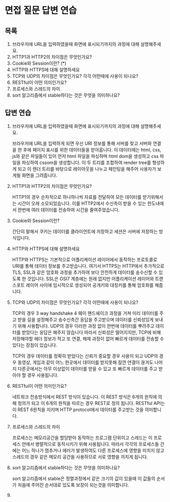 # 면접 질문 답변 연습

## 목록

1. 브라우저에 URL을 입력하였을때 화면에 표시되기까지의 과정에 대해 설명해주세요.
2. HTTP1과 HTTP2의 차이점은 무엇인가요?
3. Cookie와 Session이란? (*)
4. HTTP와 HTTPS에 대해 설명하세요
5. TCP와 UDP의 차이점은 무엇인가요? 각각 어떤때에 사용이 되나요?
6. RESTful이 어떤 의미인가요?
7. 프로세스와 스레드의 차이
8. sort 알고리즘에서 stable하다는 것은 무엇을 의미하나요?





## 답변 연습

1. 브라우저에 URL을 입력하였을때 화면에 표시되기까지의 과정에 대해 설명해주세요.

   브라우저에 URL을 입력하게 되면 우선 URI 정보를 통해 서버를 찾고 서버와 연결을 한 후에 페이지 표시를 위한 데이터들을 받아옵니다. 이 데이터에는 html, css, js와 같은 파일들이 있어 먼저 html 파일을 파싱하며 html dom을 생성하고 css 파일을 파싱하여 cssom을 생성합니다. 이 두 트리를 조합하여 render tree를 형성하게 되고 이 렌더 트리를 바탕으로 레이아웃을 나누고 페인팅을 해주어 사용자가 보게될 화면을 그려줍니다.

2. HTTP1과 HTTP2의 차이점은 무엇인가요?

   HTTP1의 경우 순차적으로 하나하나씩 자료를 전달하여 모든 데이터를 받기위해서는 시간이 오래 소모되었습니다. 이를 HTTP2에서 수신측이 받을 수 있는 한도내에서 한번에 여러 데이터를 전송하여 시간을 줄여주었습니다.

3. Cookie와 Session이란?

   간단히 말해서 쿠키는 데이터를 클라이언트에 저장하고 세션은 서버에 저장하는 방식입니다. 

4. HTTP와 HTTPS에 대해 설명하세요

   HTTP와 HTTPS는 기본적으로 어플리케이션 레이어에서 동작하는 프로토콜로 URI를 통해 데이터 정보를 주고받습니다. 여기서 HTTPS는 HTTP에서 추가적으로 TLS, SSL과 같은 암호화 과정을 추가하여 보다 안전하게 데이터를 송수신할 수 있도록 한 것입니다. SSL은 OSI7 계층에는 원래 없지만 어플리케이션 레이어와 트랜스포트 레이어 사이에 임시적으로 생성되어 공개키와 대칭키를 통해 암호화를 해줍니다.

5. TCP와 UDP의 차이점은 무엇인가요? 각각 어떤때에 사용이 되나요?

    TCP의 경우 3 way handshake 4 웨이 핸드쉐이크 과정을 거쳐 미리 데이터를 주고 받을 길을 설정해주고 송수신측간 응답을 주고받으며 데이터를 신뢰성있게 보내기 위해 사용합니다. UDP의 경우 이러한 과정 없이 한번에 데이터를 뿌려주고 데이터를 받았다는 응답은 해주지 않습니다 따라서 신뢰성은 떨어지지만, TCP에 비해 저장해야할 헤더 정보가 적고 또 연결, 해제 과정이 없어 빠르게 데이터를 전송할 수 있다는 장점이 있습니다.

    TCP의 경우 데이터를 정확히 받았다는 신뢰가 중요할 경우 사용이 되고 UDP의 경우 동영상, 게임과 같이 어느 한곳에서 데이터를 받지못해 잠깐 연결이 끊겨도 나머지 다른곳에서는 아무 이상없이 데이터를 받을 수 있고 또 빠르게 데이터를 주고 받아야 할 경우 사용됩니다.

6. RESTful이 어떤 의미인가요?

   네트워크 전송방식에서 REST 방식이 있습니다. 이 REST 방식은 6개의 원칙에 의해 정의가 되고 이 6개의 원칙을 따르는 경우 REST로 정의 됩니다. RESTful API는 이 REST 6원칙을 지키며 HTTP protocol에서 데이터를 주고받는 것을 의미합니다.

7. 프로세스와 스레드의 차이

   프로세스는 메모리공간을 할당받아 동작하는 프로그램 단위이고 스레드는 이 프로세스 안에서 병렬적으로 동작시키기 위해 사용됩니다. 따라서 각각의 프로세스들 간에는 어느 하나가 멈추거나 에러가 발생하여도 다른 프로세스에 영향을 미치지 않고 스레드의 경우 같은 메모리 공간을 사용하므로 서로 영향을 끼치게 됩니다.

8. sort 알고리즘에서 stable하다는 것은 무엇을 의미하나요?

   sort 알고리즘에서 stable은 정렬과정에서 같은 크기의 값이 있을때 이 값들의 순서가 처음에 주어진 순서대로 있도록 보장이 되는것을 의미합니다.

9. 